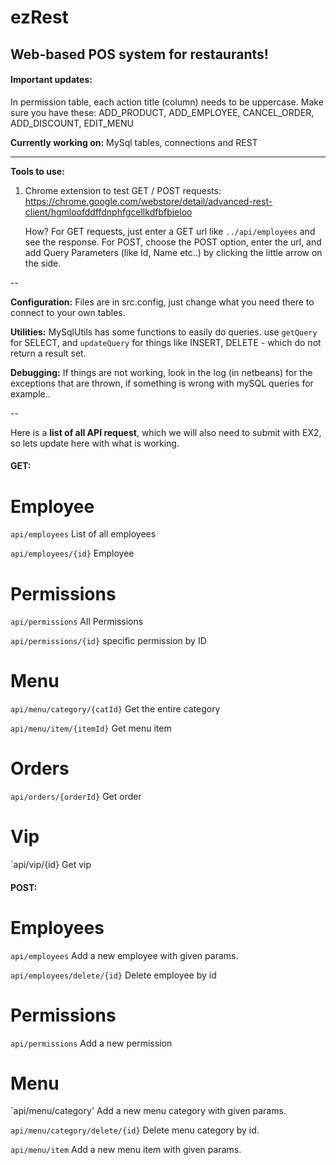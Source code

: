 # ezRest

Web-based POS system for restaurants!
----

#### Important updates:
In permission table, each action title (column) needs to be uppercase. Make sure you have these: ADD_PRODUCT, ADD_EMPLOYEE, CANCEL_ORDER, ADD_DISCOUNT, EDIT_MENU

<b>Currently working on:</b> MySql tables, connections and REST

----

<b>Tools to use:</b>

1. Chrome extension to test GET / POST requests: https://chrome.google.com/webstore/detail/advanced-rest-client/hgmloofddffdnphfgcellkdfbfbjeloo
  
    How? For GET requests, just enter a GET url like `../api/employees` and see the response.
    For POST, choose the POST option, enter the url, and add Query Parameters (like Id, Name etc..) by clicking the little arrow on the side.

--

<b>Configuration:</b> Files are in src.config, just change what you need there to connect to your own tables.

<b>Utilities:</b> MySqlUtils has some functions to easily do queries. use `getQuery` for SELECT, and `updateQuery` for things like INSERT, DELETE - which do not return a result set.

<b>Debugging:</b> If things are not working, look in the log (in netbeans) for the exceptions that are thrown, if something is wrong with mySQL queries for example..

--

Here is a <b>list of all API request</b>, which we will also need to submit with EX2, so lets update here with what is working.

#### GET:

# Employee

`api/employees` List of all employees

`api/employees/{id}` Employee

# Permissions

`api/permissions` All Permissions

`api/permissions/{id}` specific permission by ID

# Menu

`api/menu/category/{catId}` Get the entire category

`api/menu/item/{itemId}` Get menu item

# Orders

`api/orders/{orderId}` Get order

# Vip

`api/vip/{id} Get vip

#### POST:

# Employees

`api/employees` Add a new employee with given params.

`api/employees/delete/{id}` Delete employee by id

# Permissions 

`api/permissions` Add a new permission

# Menu

`api/menu/category' Add a new menu category with given params.

`api/menu/category/delete/{id}` Delete menu category by id.

`api/menu/item` Add a new menu item with given params.